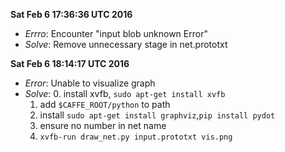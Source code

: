 
**Sat Feb  6 17:36:36 UTC 2016**

- *Errro*: Encounter "input blob unknown Error"
- *Solve*: Remove unnecessary stage in net.prototxt



**Sat Feb  6 18:14:17 UTC 2016**

- *Error*: Unable to visualize graph
- *Solve*: 
    0. install xvfb, `sudo apt-get install xvfb`
    1. add `$CAFFE_ROOT/python` to path
    2. install `sudo apt-get install graphviz`,`pip install pydot`
    3. ensure no number in net name
    4. `xvfb-run draw_net.py input.prototxt vis.png`
